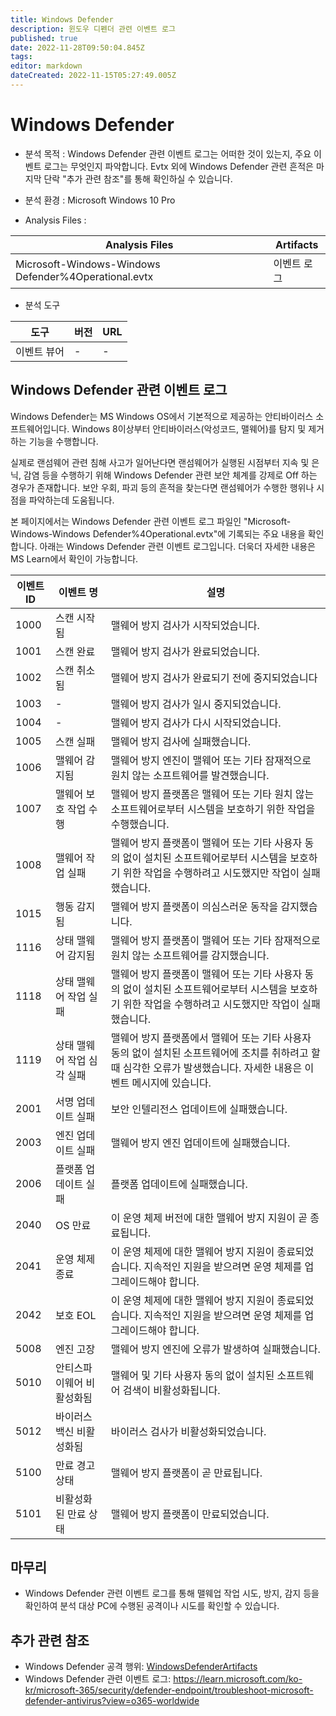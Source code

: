 ```yaml
---
title: Windows Defender
description: 윈도우 디펜더 관련 이벤트 로그
published: true
date: 2022-11-28T09:50:04.845Z
tags: 
editor: markdown
dateCreated: 2022-11-15T05:27:49.005Z
---
```


# Windows Defender

- 분석 목적 : Windows Defender 관련 이벤트 로그는 어떠한 것이 있는지, 주요 이벤트 로그는 무엇인지 파악합니다. Evtx 외에 Windows Defender 관련 흔적은 마지막 단락 "추가 관련 참조"를 통해 확인하실 수 있습니다.

- 분석 환경 : Microsoft Windows 10 Pro

- Analysis Files : 

|Analysis Files|Artifacts|
|-|-|
|Microsoft-Windows-Windows Defender%4Operational.evtx|이벤트 로그|

- 분석 도구

|도구|버전|URL|
|-|-|-|
|이벤트 뷰어|-|-|

## Windows Defender 관련 이벤트 로그

Windows Defender는 MS Windows OS에서 기본적으로 제공하는 안티바이러스 소프트웨어입니다. Windows 8이상부터 안티바이러스(악성코드, 맬웨어)를 탐지 및 제거하는 기능을 수행합니다. 

실제로 랜섬웨어 관련 침해 사고가 일어난다면 랜섬웨어가 실행된 시점부터 지속 및 은닉, 감염 등을 수행하기 위해 Windows Defender 관련 보안 체계를 강제로 Off 하는 경우가 존재합니다. 보안 우회, 파괴 등의 흔적을 찾는다면 랜섬웨어가 수행한 행위나 시점을 파악하는데 도움됩니다. 

본 페이지에서는 Windows Defender 관련 이벤트 로그 파일인 "Microsoft-Windows-Windows Defender%4Operational.evtx"에 기록되는 주요 내용을 확인합니다. 아래는 Windows Defender 관련 이벤트 로그입니다. 더욱더 자세한 내용은 MS Learn에서 확인이 가능합니다.

|이벤트 ID|이벤트 명|설명|
|-|-|-|
|1000|스캔 시작됨|맬웨어 방지 검사가 시작되었습니다.|
|1001|스캔 완료|맬웨어 방지 검사가 완료되었습니다.|
|1002|스캔 취소됨|맬웨어 방지 검사가 완료되기 전에 중지되었습니다|
|1003|-|맬웨어 방지 검사가 일시 중지되었습니다.|
|1004|-|맬웨어 방지 검사가 다시 시작되었습니다.|
|1005|스캔 실패|맬웨어 방지 검사에 실패했습니다.|
|1006|맬웨어 감지됨|맬웨어 방지 엔진이 맬웨어 또는 기타 잠재적으로 원치 않는 소프트웨어를 발견했습니다.|
|1007|맬웨어 보호 작업 수행|맬웨어 방지 플랫폼은 맬웨어 또는 기타 원치 않는 소프트웨어로부터 시스템을 보호하기 위한 작업을 수행했습니다.|
|1008|맬웨어 작업 실패|맬웨어 방지 플랫폼이 맬웨어 또는 기타 사용자 동의 없이 설치된 소프트웨어로부터 시스템을 보호하기 위한 작업을 수행하려고 시도했지만 작업이 실패했습니다.|
|1015|행동 감지됨|맬웨어 방지 플랫폼이 의심스러운 동작을 감지했습니다.|
|1116|상태 맬웨어 감지됨|맬웨어 방지 플랫폼이 맬웨어 또는 기타 잠재적으로 원치 않는 소프트웨어를 감지했습니다.|
|1118|상태 맬웨어 작업 실패|맬웨어 방지 플랫폼이 맬웨어 또는 기타 사용자 동의 없이 설치된 소프트웨어로부터 시스템을 보호하기 위한 작업을 수행하려고 시도했지만 작업이 실패했습니다.|
|1119|상태 맬웨어 작업 심각 실패|맬웨어 방지 플랫폼에서 맬웨어 또는 기타 사용자 동의 없이 설치된 소프트웨어에 조치를 취하려고 할 때 심각한 오류가 발생했습니다. 자세한 내용은 이벤트 메시지에 있습니다.|
|2001|서명 업데이트 실패|보안 인텔리전스 업데이트에 실패했습니다.|
|2003|엔진 업데이트 실패|맬웨어 방지 엔진 업데이트에 실패했습니다.|
|2006|플랫폼 업데이트 실패|플랫폼 업데이트에 실패했습니다.|
|2040|OS 만료|이 운영 체제 버전에 대한 맬웨어 방지 지원이 곧 종료됩니다.|
|2041|운영 체제 종료|이 운영 체제에 대한 맬웨어 방지 지원이 종료되었습니다. 지속적인 지원을 받으려면 운영 체제를 업그레이드해야 합니다.|
|2042|보호 EOL|이 운영 체제에 대한 맬웨어 방지 지원이 종료되었습니다. 지속적인 지원을 받으려면 운영 체제를 업그레이드해야 합니다.|
|5008|엔진 고장|맬웨어 방지 엔진에 오류가 발생하여 실패했습니다.|
|5010|안티스파이웨어 비활성화됨|맬웨어 및 기타 사용자 동의 없이 설치된 소프트웨어 검색이 비활성화됩니다.|
|5012|바이러스 백신 비활성화됨|바이러스 검사가 비활성화되었습니다.|
|5100|만료 경고 상태|맬웨어 방지 플랫폼이 곧 만료됩니다.|
|5101|비활성화된 만료 상태|맬웨어 방지 플랫폼이 만료되었습니다.|

## 마무리
- Windows Defender 관련 이벤트 로그를 통해 맬웨업 작업 시도, 방지, 감지 등을 확인하여 분석 대상 PC에 수행된 공격이나 시도를 확인할 수 있습니다. 
## 추가 관련 참조
- Windows Defender 공격 행위: [WindowsDefenderArtifacts](/ko/Behavior/WindowsDefender/WindowsDefenderArtifacts)
- Windows Defender 관련 이벤트 로그: https://learn.microsoft.com/ko-kr/microsoft-365/security/defender-endpoint/troubleshoot-microsoft-defender-antivirus?view=o365-worldwide